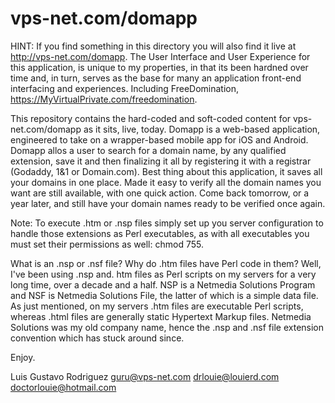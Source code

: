 # vps-net.com/domapp

HINT: If you find something in this directory you will also find it live at http://vps-net.com/domapp. The User Interface and User Experience for this application, is unique to my properties, in that its been hardned over time and, in turn, serves as the base for many an application front-end interfacing and experiences. Including FreeDomination, https://MyVirtualPrivate.com/freedomination.

This repository contains the hard-coded and soft-coded content for vps-net.com/domapp as it sits, live, today. Domapp is a web-based application, engineered to take on a wrapper-based mobile app for iOS and Android. Domapp allos a user to search for a domain name, by any qualified extension, save it and then finalizing it all by registering it with a registrar (Godaddy, 1&1 or Domain.com). Best thing about this application, it saves all your domains in one place. Made it easy to verify all the domain names you want are still available, with one quick action. Come back tomorrow, or a year later, and still have your domain names ready to be verified once again.

Note: To execute .htm or .nsp files simply set up you server configuration to handle those extensions as Perl executables, as with all executables you must set their permissions as well: chmod 755.

What is an .nsp or .nsf file? Why do .htm files have Perl code in them? Well, I've been using .nsp and. htm files as Perl scripts on my servers for a very long time, over a decade and a half. NSP is a Netmedia Solutions Program and NSF is Netmedia Solutions File, the latter of which is a simple data file. As just mentioned, on my servers .htm files are executable Perl scripts, whereas .html files are generally static Hypertext Markup files. Netmedia Solutions was my old company name, hence the .nsp and .nsf file extension convention which has stuck around since.

Enjoy.

Luis Gustavo Rodriguez
guru@vps-net.com
drlouie@louierd.com
doctorlouie@hotmail.com

